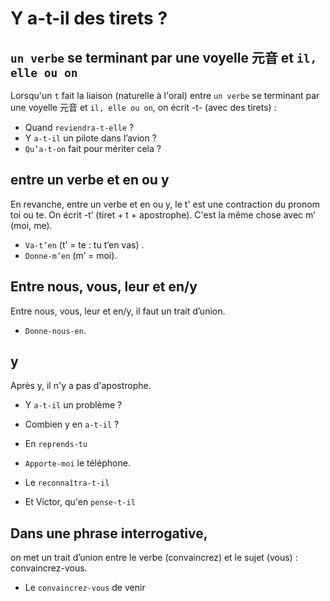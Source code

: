 Y a-t-il des tirets ?
===

## `un verbe` se terminant par une voyelle 元音 et `il, elle ou on`

Lorsqu'un `t` fait la liaison (naturelle à l'oral) entre `un verbe` se terminant par une voyelle 元音 et `il, elle ou on`, on écrit -t- (avec des tirets) :

- Quand `reviendra-t-elle` ?
- Y `a-t-il` un pilote dans l’avion ?
- `Qu’a-t-on` fait pour mériter cela ?

## entre un verbe et en ou y

En revanche, entre un verbe et en ou y, le t' est une contraction du pronom toi ou te. On écrit -t’ (tiret + t + apostrophe). C'est la même chose avec m’ (moi, me).

- `Va-t’en` (t’ = te : tu t’en vas) .
- `Donne-m’en` (m’ = moi).

## Entre nous, vous, leur et en/y

Entre nous, vous, leur et en/y, il faut un trait d’union.

- `Donne-nous-en`.

## y

Après y, il n'y a pas d'apostrophe.

- Y `a-t-il` un problème ?
- Combien y en `a-t-il` ?

- En `reprends-tu`
- `Apporte-moi` le téléphone.
- Le `reconnaîtra-t-il` 
- Et Victor, qu'en `pense-t-il`

## Dans une phrase interrogative,

on met un trait d’union entre le verbe (convaincrez) et le sujet (vous) : convaincrez-vous.

- Le `convaincrez-vous` de venir 